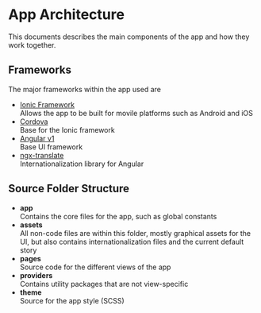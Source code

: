 # App Architecture

This documents describes the main components of the app and how they work together.

## Frameworks

The major frameworks within the app used are

- [Ionic Framework](https://ionicframework.com/)  
  Allows the app to be built for movile platforms such as Android and iOS
- [Cordova](https://cordova.apache.org/)  
  Base for the Ionic framework
- [Angular v1](https://angular.io/)  
  Base UI framework
- [ngx-translate](http://www.ngx-translate.com/)  
  Internationalization library for Angular

## Source Folder Structure

- **app**  
  Contains the core files for the app, such as global constants
- **assets**  
  All non-code files are within this folder, mostly graphical assets for the UI, but also contains internationalization files and the current default story
- **pages**  
  Source code for the different views of the app
- **providers**  
  Contains utility packages that are not view-specific
- **theme**  
  Source for the app style (SCSS)
